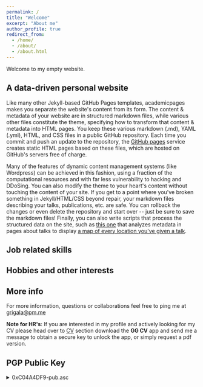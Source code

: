 ```yaml
---
permalink: /
title: "Welcome"
excerpt: "About me"
author_profile: true
redirect_from: 
  - /home/
  - /about/
  - /about.html
---
```


Welcome to my empty website.

A data-driven personal website
---
Like many other Jekyll-based GitHub Pages templates, academicpages makes you separate the website's content from its form. 
The content & metadata of your website are in structured markdown files, while various other files constitute the theme, 
specifying how to transform that content & metadata into HTML pages. You keep these various markdown (.md), YAML (.yml), 
HTML, and CSS files in a public GitHub repository. Each time you commit and push an update to the repository, 
the [GitHub pages](https://pages.github.com/) service creates static HTML pages based on these files, which are hosted on GitHub's servers free of charge.

Many of the features of dynamic content management systems (like Wordpress) can be achieved in this fashion, 
using a fraction of the computational resources and with far less vulnerability to hacking and DDoSing. You can also 
modify the theme to your heart's content without touching the content of your site. If you get to a point where you've 
broken something in Jekyll/HTML/CSS beyond repair, your markdown files describing your talks, publications, etc. are safe. 
You can rollback the changes or even delete the repository and start over -- just be sure to save the markdown files! 
Finally, you can also write scripts that process the structured data on the site, such as [this one](https://github.com/academicpages/academicpages.github.io/blob/master/talkmap.ipynb) 
that analyzes metadata in pages about talks to display [a map of every location you've given a talk](https://academicpages.github.io/talkmap.html).

Job related skills
---
<!-- - Programming Languages:
- Frameworks:
- Tools:
- Miscellaneous:   -->

Hobbies and other interests
---

More info
------
For more information, questions or collaborations feel free to ping me at [grigala@pm.me](mailto:grigala@pm.me)

**Note for HR's**: If you are interested in my profile and actively looking for my CV please head over to [CV](/cv) 
section download the **GG CV** app and send me a message to obtain a secure key to unlock the app, or simply request a 
pdf version.

PGP Public Key
---
<details><summary>0xC04A4DF9-pub.asc</summary>
<p>
xsFNBF2GkuMBEACrn2wuJm2DHJB4BsjR8UlQrB1sf164Zse2SRbaw2S/l9Yf2NZ/
nxto1CDcfM7DdRF4J/uhmcmH3Ywp+hJ5tocwmnuNVW++U3qkuyuKfrGcPCyEJpsl
PPcvWq/SgU1UMYBg0MihEv6DkMw1ls96lRcSwCvWsjTTtTvir0deh41bDITODu/h
Yu/5bE9HXcIgILwgs1QJq9HHRTFeDAEL23lhLt5p/MptqKY1vsfUTY+W0swEWbYW
VHlarK95WdzzrLrefil+Frgc8sBAifHFgZkcff4wf3edVI5U3p12Pl96/WPwqt1L
AHKhGJGP0HAWp/vbVusDJbyNgT/Q1ilRK5sbFwrzXtyeyuDCt/4obsm4mfqtFCPS
F3MYdpHVs/vKWHaRO5n2X7N3CY1U3080LIzf+Mx60N0NBsNXDOCw3SQhfrHGnKU9
ACDpb9neqmDpxaObtiHcOzWbBP35JEAdu68NvVp667qnT7loUC6+6wWAV+r3gtsA
+isHzl+Zb+D0eE/i4yFH4oJmn3RvIzZkj/K6hxMRxIwDEfG410TLWgbncarYDtsT
fO9ODmQbyqpuEw/FMsMVrpN46f+LGkQ98rq9TBjqXxylswLymkqg8B+2kmVoVEnY
DEv9sSy2IBqnVC4cY72EqoBS6cYT3xx4CYB/KFotlHzN9dGQkuMbSB2TkwARAQAB
zVpHaW9yZ2kgR3JpZ2FsYXNodmlsaSAoR2VuZXJhdGVkIGZvciBteSB3ZWJzaXRl
OiBodHRwczovL2dyaWdhbGEuZ2l0aHViLmlvKSA8Z3JpZ2FsYUBwbS5tZT7CwW0E
EwEKABcFAl2GkuMCGy8DCwkHAxUKCAIeAQIXgAAKCRC40VI7wEpN+RmkD/9ra85O
Rf42p+azzhSb0EZO/TXOg5vmLskqHDBwaRqOZYwd9TzFb1ukfBY6AkR879sK4+f9
lBTPAiq4UaFjeUnbzCj/wKGnjVVYmtEpOHnexv833uMsifwGhR+QCgENF90fdRUL
3QPBqUVHAnGZsQFc6W4WLk0fahrrlmpwvQ8/F53Pt7L8pk09P/GesryHdggGma1l
gXUg9B7eYT9EZhYmORbQ0RwP08ZhjwWAVwB/5FAQ4t3emg56P816FZ4S7fCVshTB
G3MgkJXwG71JqXhiAu/4BO1xc8cHVVPBL0VRdYD97NpIW4pCzedIbwIUlovy/OG5
3XT/S89K98Ig3cuwO9JIyLhj6Z8NXhuYlURAd3jFj79l86ClRkZH1Ted4SBErjLb
acn7gQhnVDZJ5R14ZxPi9ZTGtPT8cpQld886yH6pW33c2MRbsUGBOH6EWAOqIScr
nnVd+uwVi0s58X9KkjJGj+yDpllXO3SKthT3dvWEdtKhLL9QhOU/6+ayP3xw0ADG
EptF0ffnMbaWDudB4u5muIrXg66d04rBWaQlkY+SStLl9CCtmM8ve5Hu1Xi6mloH
E0iUO9z4NmNT8ZvIE45gGSjXbTQvpVpzewq3Mooqky0Uy52LaAUx80PuzRDYV+B6
tt29dSw161DH8prUw9XfFGnFJiPpTkg08pFy8s7BTQRdhpLjARAArBw1hTpNyUlp
maHREFn+J3TcwGhYCpH4t/YRtHJQ7aCE4J2rnLpRbduPQQZyN+4Djcy2W39N3Dt3
eHGahUD3DR+3lIIAznGDGY4uJ6vbhICSVeNo1qEe+24xrQtHZYvhskIabJgtoVGM
Cev69bYkslERnud4nxJLQsp/cJyBu5dHboYyUgSgg00986kOxds6HJvGA/xLI3Lp
wyHzeABhNwDtG+iD2MRRVXLvLfKuVutXY/tHFdwNIvvV8MyGaHQ8JYeKkkj+kXY/
lveNpFKHgtix6JVYjIEnTK/qwhcuR1cBh45g2rpH3cPiRm7pk6vassSQq2U2gtyk
f1gNXj1zcmCk1JqOrB/rIJDmqnxwwl/y/KDUEob0bfvqms0BGl8wPiUuwZyxPekI
/BKeE0OfW/FXxpktGiSlLnMXmZuGDQQ1G1XyYAvC4eNkSNTMgTtbQ5Yc6NL1b63p
jnDDBgTY03qLVuzRtzwhw+p5Ih7rPJrvVBkLlPo5xn+naKiTScHngo3ew3biKyai
nj3sXpqC6uV16nIFgjVpNM1aF03IM0Dyou+Q+fn05oxzZDA2xf2MDsunqwq6B/U8
caz7op6Zl3OlyrSRMeezIm9Nr7bnf9Pcd6zdggPztbYgznh3dn3mSFNLq9uvkYhZ
pezyfUFFqY0vJprd0p7iajyk7RT+0skAEQEAAcLDhAQYAQoADwUCXYaS4wUJDwmc
AAIbLgIpCRC40VI7wEpN+cFdIAQZAQoABgUCXYaS4wAKCRC/FYu+YkR9EyR4EACN
doWNa6liyQwRiwzBH0kHuiZ4D/WbLGliGn7VhQsNs0GjS6G6LfmMzEZhNgVScOTV
WuZI/Z0gK3XZX6Z+dvRRRwT/hgGbEHqbqFFhmbLX0u5Va1iqjl5mpJVST1YgRSbX
SvDfi6BH0rwte3z2AY0IRe+tCT3T7orWttXLo0gFzVVKPFhyBoMN6aUmF/VdJNg/
qXtgPlLUc71t/ycl4m7+PM76kB9zGeKq3pE4LhryRup4bWsVCVrjZ6DRkYFwNU4H
yt3+IdXIqA4RaEldmVttWe+6971jSblC23KRO1HMwlbkmyCYtwMB9x225TgyYvrY
6YsjmJABwBp/vuUu+zp7WP10Hk9AGxXK9eZab1Zc61bG15X1Ww0c1w9Wurji2RUG
QiA+O5e60qMBFQNtNIIDruut3X7rjiNfgFMsnkKGepfaz6hYppFo+O9dbzW73WWR
uQQ2UkLXCF9xx1PtTVG4rT0Up1giaihAiUbKiwRWtfBrzGx10zIhztI09HniAuuy
xVRvybFVOKytInFOI1LHd/jTNFfVzdTiUK6cztkP3tCIh2Hq/9dTg+M+38GFE/To
SZZIyaoXik+7gyHjVXHwfjyfLkh54slXi6PwYL0fcJCEyqUZyFU1i/Ar9G9IJ2r3
BZegubtMbyxHqanz9HDAoSmLZRlOXFql97HUFUf7vMZ8D/40dHL5MyudtweWtwfk
8IlihF5HfFV3NfYvlT/D0L63XyxYiu/X8PilZ2gPsiODfU/YKCa6Dfda63h0X14k
7FUNxZ5aXit37sTtUY8ESM3eQXfVnZhTddjxiALxcOGvc0oLcBkCVQq73rResWSm
BOqVfb2KocVaaJgrwlIfwGKqE1nrSpcu5Pxa/Sx2603GCHsZlmiJ9oFn/qifdVK3
77gF43pHtXX2Xk5R37C7WdWxNxXM3uTn+Ss5MN69FcYPMRrcg/g0yuyAaUrH7UtD
+LpE/0IB0dAV9XnnISYEBL4FrccRJx5wnfA+0G19eg/1g0FTxAeGC1iH6AJaZdsC
4r04UFU91sej6rRBuVuuF2b4qsS+6VLSFh+h44hVQKVZlseNQ3h6i8/PJhkOhR+p
mkPnA/A9PaKY6+OtMY024VeqxhCcTxkEdEeCHqRPSclajk1fP5UW7ZlQUhdqyLXu
3Dy8mIVKaDvDWy4d5ZHEDckcVEThUQMkfW0rFqSOydxCncYUnJGA7PJKmyNgjEJm
BYpOHm+MMfZANIC/KZhyxQQLIm8nCYWaPtm/DsXWi/VZs+IryxcWfF/aOrmzXnhr
F9DjqlofG2qPBGF2X44yMpCVAozYSZEX5zXym+GIX5/WARNUheZvc+J+nbbYstW4
jAYep3AojW+y49xpmkGInCmfCs7BTQRdhpLjARAArM6ozeTBBl0oxJxN31kdayat
AOvriaJ7ZhtIDHMy8OoWHP9Hbl+aLDqtNo5+vWN/AoE81q+0Jmc3LK3BLMIhi4J4
nYLou2/nLe/WdW0Cxt/tupJGle5zxNyrGSDobRQSInoo+hsSW1MUEnPckKUP1+M4
c65yFD6OET48IhVGzVzFJP1gVPGJhnVqr+Y+h6H+4aCGK8Yt1aSudCHtSUKby2aU
87nW0x9Bq5PdVjg2b+dy7Vd0bsvdP5MAJsg2a63OoZMoMLHq1Hqp4S5s8KFMAMlq
1xK9vncwLRCnVU5HYbjC1CeJswhirAQ4bHtQZ7HxdG43+mduniYvPQgHJufu1zDe
RpU4uAHKQbt1IPpCplno5CU2zri3h2g8TruMMopg4JhtPtTzbcLS/HkQO39Ekh6r
mHq5sV32FaZAQ63CUrsMQfLWF5RKP77PjC5mhyfTzdgShuHiFHSg2EMqe2OgaKps
e6qMj5yzTFP8OsYlJLLFzZ6E/qU2nYQ7lSZ/BKzQAenretUYtDCXwzCCB/jY+DAO
7cKhK6d0S0B1nHU99cUBbLVHW2j3DFu+qui71Vt7iV2zeGWS3uplKBen8BeS++91
cEadgcC6zbw9sk+KBYKXSzJZkyyPHf/lOPixGOk31nweVq3pC8/vFAPD1Xxs64f4
VWmGQvYRnk4/XVgP1rEAEQEAAcLDhAQYAQoADwUCXYaS4wUJDwmcAAIbLgIpCRC4
0VI7wEpN+cFdIAQZAQoABgUCXYaS4wAKCRCGOCckI9zgo32eEACmc3iEnofwKi/2
L0QnmIR1cBfJod+o57LwOZCVa+vErvl3MHvSzuzb3ZNVfdxfjPHwsXWYxqp/zINI
SEPvZn4OpcrbhA9cBDYmKxkWM0Bpq0EXLQyJyKs32oATOkGPpgt1V50l7RY/ZW3p
oZa+HbeaB7s63mS38u5INe7Rlo5aZ97w0M8EZYouHCQduRweTqF1/6wDYc1JiypK
Ab48xUZynGD9XLswsW8Dt6EfrEzbxTtmdCPKM6+e2rnuJ96XvxKZLqgfz/EVO9Ky
AFibt/sboXZSYUyuyChgt2ZaV0DCFJEAQZN77gmx3+7HIR8c18hmJSzFGJCjeeBb
Zly1PYM+GyjuFRqCXJB/C2RyhbM8EddsW022Y3w/jAjLiR8v0V91qBjg9DHmdZ1t
ux4iESf/oMr9/GsX6rvK0Ms4Ylv6kKUxhlY8nAR1zwJb9A62KulMiETn7bVxcbWx
S1egnXjR99C76LMzvg8POmnMzFHiXvNyCKXng/ONBBwyTVpvhO9CeMvMif8VR2IA
wtxdt35KxXO6AcbycQkgky3omaiLMA+IPWpjIs/13fqnWa3o1T+eDGajl+6JL/kb
LNiAsMotP3TkT9JX0GbhHH+9Rv5Pgnj+VOj/bCftjL0CNC0XxY3uYClOyPVXCLxt
Xhj0vaVR0neSuqiJz7LQkIVigSVKL792D/9FzslvT2D6trdmhjUT5AmA3flZlRBI
boGRCI5xtQfcrLMllwrfMFTuAB6MgJXOYBAy2zMCbf3gceD6AksQpP8H33ADiHhY
8X/wssmWVMw+Enh/BIeJ4gc2kQowh0691b3WAOD3crbB3Sliwk354CaEA7r4zHss
+in0uvCBzfM2Ot4rSRUs1dPg9nSg6Mknju2gFeUVUy3oOWLxi5WsQPVPm8dJNsmq
LmmkKmtLplXvxdkTvr5vxKRcB6yXGL8A4DXRzR1zPkOT9f3ShwqShD/Q10IMNH+U
Vy4RHax3p++5boVXYCmkpc1LYW8W/qr0znBPEzOU9/LTYjhgB6hVx+7QQhYlW0SI
z2k4ovLc45mSeqk5V3HYy8XzjSC1DCfKtNm+jDv+6k6k6M+vpQSzk8pw7YHTKRod
PWyANxzrM/5A10801UGccOWykY9oMNPLGjeAIZ043rgRKOBegA0oBgW6auqk2Skw
+ym7YxiYu1jryIu9sa7ZpnTrqabknABLAJeP1Hugfhvhw4ps2AgL6kiqCr0Vpnkj
nGiGSlKoKk7O8likwj8T3h+Uo7o6sKiYTHkJ46LYPams+DnkRJlEzh9dMWscQTnw
EgxZT6J9ughAwmQJSM3PVs2kvp4b7Vjnxh0GVtcYM+nEGlMjVr+WnAVlcyi/2nUb
9c5nwyOZCx/qgQ===nPm8
</p>

</details>